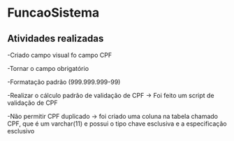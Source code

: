 # FuncaoSistema
 
## Atividades realizadas
-Criado campo visual fo campo CPF

-Tornar o campo obrigatório

-Formatação padrão (999.999.999-99)

-Realizar o cálculo padrão de validação de CPF -> Foi feito um script de validação de CPF

-Não permitir CPF duplicado -> foi criado uma coluna na tabela chamado CPF, que é um varchar(11) e possui o tipo chave esclusiva e a especificação esclusivo

